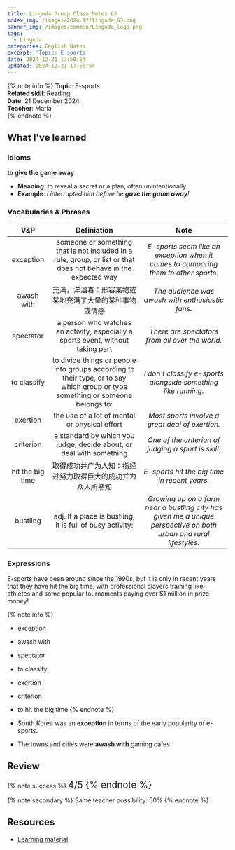 ```yaml
---
title: Lingoda Group Class Notes 63
index_img: /images/2024.12/lingoda_63.png
banner_img: /images/common/Lingoda_logo.png
tags:
  - Lingoda
categories: English Notes
excerpt: 'Topic: E-sports'
date: 2024-12-21 17:50:54
updated: 2024-12-21 17:50:54
---
```


{% note info %}
**Topic**: E-sports  
**Related skill**: Reading  
**Date**: 21 December 2024  
**Teacher**: Maria  
{% endnote %}

## What I've learned

### Idioms
**to give the game away**

- **Meaning**: to reveal a secret or a plan, often unintentionally
- **Example**: *I interrupted him before he **gave the game away**!*

### Vocabularies & Phrases

|       V&P        |                                                          Definiation                                                           |                                                       Note                                                        |
| :--------------: | :----------------------------------------------------------------------------------------------------------------------------: | :---------------------------------------------------------------------------------------------------------------: |
|    exception     |        someone or something that is not included in a rule, group, or list or that does not behave in the expected way         |                *E-sports seem like an exception when it comes to comparing them to other sports.*                 |
|    awash with    |                                     充满，洋溢着：形容某物或某地充满了大量的某种事物或情感                                     |                                 *The audience was awash with enthusiastic fans.*                                  |
|    spectator     |                        a person who watches an activity, especially a sports event, without taking part                        |                                  *There are spectators from all over the world.*                                  |
|   to classify    | to divide things or people into groups according to their type, or to say which group or type something or someone belongs to: |                           *I don't classify e-sports alongside something like running.*                           |
|     exertion     |                                         the use of a lot of mental or physical effort                                          |                                  *Most sports involve a great deal of exertion.*                                  |
|    criterion     |                              a standard by which you judge, decide about, or deal with something                               |                                *One of the criterion of judging a sport is skill.*                                |
| hit the big time |                                   取得成功并广为人知：指经过努力取得巨大的成功并为众人所熟知                                   |                                   *E-sports hit the big time in recent years.*                                    |
|     bustling     |                                   adj. If a place is bustling, it is full of busy activity:                                    | *Growing up on a farm near a bustling city has given me a unique perspective on both urban and rural lifestyles.* |

### Expressions
E-sports have been around since the 1990s, but it is only in recent years that they have hit the big time, with professional players training like athletes and some popular tournaments paying over $1 million in prize money! 

{% note info %}
- exception
- awash with
- spectator
- to classify
- exertion
- criterion
- to hit the big time
{% endnote %}

- South Korea was an **exception** in terms of the early popularity of e-sports.
- The towns and cities were **awash with** gaming cafes.

## Review

{% note success %}
<span style="font-size:1.5em;">
4/5
<span>
{% endnote %}

{% note secondary %}
<span style="font-size:1em;">
Same teacher possibility: 50%
<span>
{% endnote %}

## Resources
- [Learning material](https://learn.lingoda.com/english/learning-materials/67584e846cd5e/source/download)
